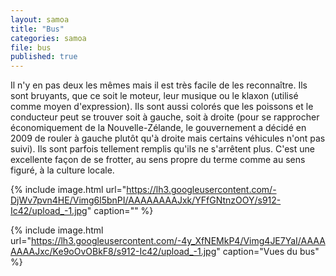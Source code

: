 ```yaml
---
layout: samoa
title: "Bus"
categories: samoa
file: bus
published: true
---
```


Il n'y en pas deux les mêmes mais il est très facile de les reconnaître. Ils sont bruyants, que ce soit le moteur, leur musique ou le klaxon (utilisé comme moyen d'expression). Ils sont aussi colorés que les poissons et le conducteur peut se trouver soit à gauche, soit à droite (pour se rapprocher économiquement de la Nouvelle-Zélande, le gouvernement a décidé en 2009 de rouler à gauche plutôt qu'à droite mais certains véhicules n'ont pas suivi). Ils sont parfois tellement remplis qu'ils ne s'arrêtent plus. C'est une excellente façon de se frotter, au sens propre du terme comme au sens figuré, à la culture locale.

<!--
<video width="640" height="480" controls="controls">
    <source src="https://drive.google.com/uc?export=download&confirm=5SUr&id=0BzIZ3dfuz-CETVZabUdmUWVocHM" type='video/mp4'/>
</video>
-->

{% include image.html url="https://lh3.googleusercontent.com/-DjWv7pvn4HE/Vimg6l5bnPI/AAAAAAAAJxk/YFfGNtnzOOY/s912-Ic42/upload_-1.jpg" caption="" %}

{% include image.html url="https://lh3.googleusercontent.com/-4y_XfNEMkP4/Vimg4JE7YaI/AAAAAAAAJxc/Ke9oOvOBkF8/s912-Ic42/upload_-1.jpg" caption="Vues du bus" %}